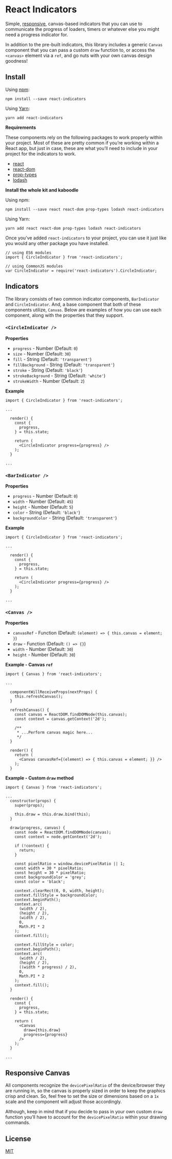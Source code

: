 # React Indicators

Simple, [responsive](#responsive-canvas), canvas-based indicators that
you can use to communicate the progress of loaders, timers or whatever else you
might need a progress indicator for.

In addition to the pre-built indicators, this library includes a generic `Canvas`
component that you can pass a custom `draw` function to, or access the `<canvas>`
element via a `ref`, and go nuts with your own canvas design goodness!


## Install

Using [npm](https://npmjs.com/package/react-indicators):
```
npm install --save react-indicators
```

Using [Yarn](https://yarnpkg.com/en/package/react-indicators):
```
yarn add react-indicators
```

**Requirements**

These components rely on the following packages to work properly within your project.
Most of these are pretty common if you’re working within a React app, but just in case,
these are what you’ll need to include in your project for the indicators to work.

* [react](https://www.npmjs.com/package/react)
* [react-dom](https://www.npmjs.com/package/react-dom)
* [prop-types](https://www.npmjs.com/package/prop-types)
* [lodash](https://www.npmjs.com/package/lodash)

**Install the whole kit and kaboodle**

Using npm:
```
npm install --save react react-dom prop-types lodash react-indicators
```

Using Yarn:
```
yarn add react react-dom prop-types lodash react-indicators
```

Once you’ve added `react-indicators` to your project, you can use it just like you
would any other package you have installed.

```
// using ES6 modules
import { CircleIndicator } from 'react-indicators';

// using CommonJS modules
var CircleIndicator = require('react-indicators').CircleIndicator;
```


## Indicators

The library consists of two common indicator components, `BarIndicator` and `CircleIndicator`.
And, a base component that both of these components utilize, `Canvas`. Below are
examples of how you can use each component, along with the properties that they
support.


### `<CircleIndicator />`


**Properties**

* `progress` - Number (Default: `0`)
* `size` - Number (Default: `30`)
* `fill` - String (Default: `'transparent'`)
* `fillBackground` - String (Default: `'transparent'`)
* `stroke` - String (Default: `'black'`)
* `strokeBackground` - String (Default: `'white'`)
* `strokeWidth` - Number (Default: `2`)


**Example**

```
import { CircleIndicator } from 'react-indicators';

...

  render() {
    const {
      progress,
    } = this.state;

    return (
      <CircleIndicator progress={progress} />
    );
  }

...

```


### `<BarIndicator />`


**Properties**

* `progress` - Number (Default: `0`)
* `width` - Number (Default: `45`)
* `height` - Number (Default: `5`)
* `color` - String (Default: `'black'`)
* `backgroundColor` - String (Default: `'transparent'`)


**Example**

```
import { CircleIndicator } from 'react-indicators';

...

  render() {
    const {
      progress,
    } = this.state;

    return (
      <CircleIndicator progress={progress} />
    );
  }

...

```


### `<Canvas />`


**Properties**

* `canvasRef` - Function (Default: `(element) => { this.canvas = element; }`)
* `draw` - Function (Default: `() => {}`)
* `width` - Number (Default: `30`)
* `height` - Number (Default: `30`)

**Example - Canvas `ref`**

```
import { Canvas } from 'react-indicators';

...

  componentWillReceiveProps(nextProps) {
    this.refreshCanvas();
  }

  refreshCanvas() {
    const canvas = ReactDOM.findDOMNode(this.canvas);
    const context = canvas.getContext('2d');

    /**
     * ...Perform canvas magic here...
     */
  }

  render() {
    return (
      <Canvas canvasRef={(element) => { this.canvas = element; }} />
    );
  }

```

**Example - Custom `draw` method**

```
import { Canvas } from 'react-indicators';

...
  constructor(props) {
    super(props);

    this.draw = this.draw.bind(this);
  }

  draw(progress, canvas) {
    const node = ReactDOM.findDOMNode(canvas);
    const context = node.getContext('2d');

    if (!context) {
      return;
    }

    const pixelRatio = window.devicePixelRatio || 1;
    const width = 30 * pixelRatio;
    const height = 30 * pixelRatio;
    const backgroundColor = 'grey';
    const color = 'black';

    context.clearRect(0, 0, width, height);
    context.fillStyle = backgroundColor;
    context.beginPath();
    context.arc(
      (width / 2),
      (height / 2),
      (width / 2),
      0,
      Math.PI * 2
    );
    context.fill();

    context.fillStyle = color;
    context.beginPath();
    context.arc(
      (width / 2),
      (height / 2),
      ((width * progress) / 2),
      0,
      Math.PI * 2
    );
    context.fill();
  }

  render() {
    const {
      progress,
    } = this.state;

    return (
      <Canvas
        draw={this.draw}
        progress={progress}
      />
    );
  }

...

```


## Responsive Canvas

All components recognize the `devicePixelRatio` of the device/browser they are running
in, so the canvas is properly sized in order to keep the graphics crisp and clean.
So, feel free to set the size or dimensions based on a `1x` scale and the component
will adjust those accordingly.

Although, keep in mind that if you decide to pass in your own custom `draw` function
you’ll have to account for the `devicePixelRatio` within your drawing commands.


## License

[MIT](LICENSE)
